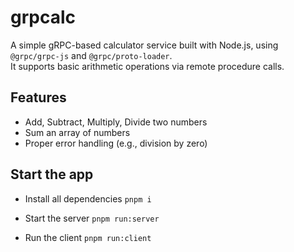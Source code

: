 # grpcalc

A simple gRPC-based calculator service built with Node.js, using `@grpc/grpc-js` and `@grpc/proto-loader`.  
It supports basic arithmetic operations via remote procedure calls.

## Features

- Add, Subtract, Multiply, Divide two numbers
- Sum an array of numbers
- Proper error handling (e.g., division by zero)

## Start the app

- Install all dependencies `pnpm i`

- Start the server `pnpm run:server`

- Run the client `pnpm run:client`
